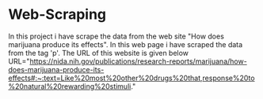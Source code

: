 # Web-Scraping
In this project i have scrape the data from the web site "How does marijuana produce its effects".
In this web page i have scraped the data from the tag 'p'.
The URL of this website is given below
 URL="https://nida.nih.gov/publications/research-reports/marijuana/how-does-marijuana-produce-its-effects#:~:text=Like%20most%20other%20drugs%20that,response%20to%20natural%20rewarding%20stimuli."

